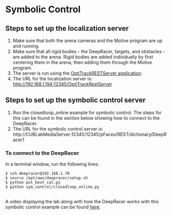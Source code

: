 # Symbolic Control

## Steps to set up the localization server

1. Make sure that both the arena cameras and the Motive program are up and running.
2. Make sure that all rigid bodies - the DeepRacer, targets, and obstacles - are added to the arena. Rigid bodies are added individually by first centering them in the arena, then adding them through the Motive program. 
3. The server is run using the [OptiTrackRESTServer application](https://github.com/HyConSys/OptiTrackRESTServer).
4. The URL for the localization server is: http://192.168.1.194:12345/OptiTrackRestServer

## Steps to set up the symbolic control server

1. Run the closedloop_online example for symbolic control. The steps for this can be found in the section below showing how to connect to the DeepRacer.
2. The URL for the symbolic control server is: http://CUBLabMediaServer:12345/12345/pFaces/REST/dictionary/DeepRacer1

### To connect to the DeepRacer

In a terminal window, run the following lines:

```
$ ssh deepracer@192.168.1.70
$ source /opt/aws/deepracer/setup.sh
$ python put_best_cal.py
$ python sym_control/closedloop_online.py
```

##

A video displaying the lab along with how the DeepRacer works with this symbolic control example can be found [here](https://www.youtube.com/watch?v=a40LoPfL0Z4). 
